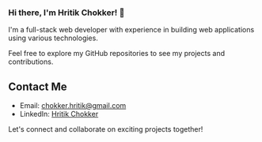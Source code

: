 ### Hi there, I'm Hritik Chokker! 👋

I'm a full-stack web developer with experience in building web applications using various technologies.

<!-- ## Tech Stack

- JavaScript (including Node.js)
- AWS
- Angular
- Express.js
- NestJS
- Next.js
- React (including React Native)
- Webpack
- Vue.js
- Styled Components
- Redux
- MongoDB
- PostgreSQL
- Docker
- SASS
- Python
- TypeScript
- Jira
- Kubernetes -->

Feel free to explore my GitHub repositories to see my projects and contributions.

## Contact Me

- Email: [chokker.hritik@gmail.com](mailto:chokker.hritik@gmail.com)
- LinkedIn: [Hritik Chokker](https://www.linkedin.com/in/hritik-chokker-0370ab146/)

Let's connect and collaborate on exciting projects together!

